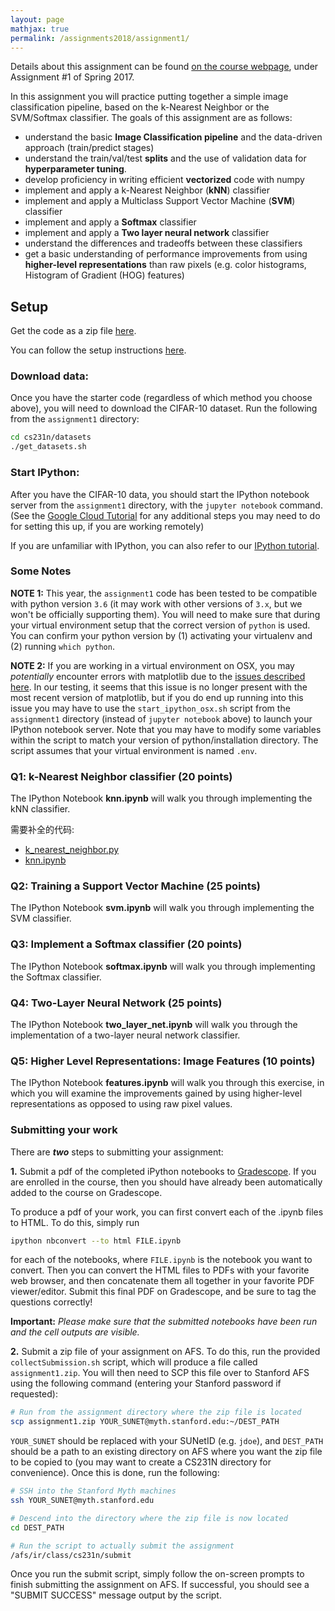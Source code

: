 ```yaml
---
layout: page
mathjax: true
permalink: /assignments2018/assignment1/
---
```




Details about this assignment can be found [on the course webpage](http://cs231n.github.io/), under Assignment #1 of Spring 2017.








In this assignment you will practice putting together a simple image classification pipeline, based on the k-Nearest Neighbor or the SVM/Softmax classifier. The goals of this assignment are as follows:

- understand the basic **Image Classification pipeline** and the data-driven approach (train/predict stages)
- understand the train/val/test **splits** and the use of validation data for **hyperparameter tuning**.
- develop proficiency in writing efficient **vectorized** code with numpy
- implement and apply a k-Nearest Neighbor (**kNN**) classifier
- implement and apply a Multiclass Support Vector Machine (**SVM**) classifier
- implement and apply a **Softmax** classifier
- implement and apply a **Two layer neural network** classifier
- understand the differences and tradeoffs between these classifiers
- get a basic understanding of performance improvements from using **higher-level representations** than raw pixels (e.g. color histograms, Histogram of Gradient (HOG) features)

## Setup

Get the code as a zip file [here](http://cs231n.github.io/assignments/2018/spring1718_assignment1.zip).

You can follow the setup instructions [here](http://cs231n.github.io/setup-instructions/).

### Download data:
Once you have the starter code (regardless of which method you choose above), you will need to download the CIFAR-10 dataset.
Run the following from the `assignment1` directory:

```bash
cd cs231n/datasets
./get_datasets.sh
```

### Start IPython:
After you have the CIFAR-10 data, you should start the IPython notebook server from the
`assignment1` directory, with the `jupyter notebook` command. (See the [Google Cloud Tutorial](http://cs231n.github.io/gce-tutorial/) for any additional steps you may need to do for setting this up, if you are working remotely)

If you are unfamiliar with IPython, you can also refer to our
[IPython tutorial](/ipython-tutorial).

### Some Notes
**NOTE 1:** This year, the `assignment1` code has been tested to be compatible with python version `3.6` (it may work with other versions of `3.x`, but we won't be officially supporting them). You will need to make sure that during your virtual environment setup that the correct version of `python` is used. You can confirm your python version by (1) activating your virtualenv and (2) running `which python`.

**NOTE 2:** If you are working in a virtual environment on OSX, you may *potentially* encounter
errors with matplotlib due to the [issues described here](http://matplotlib.org/faq/virtualenv_faq.html). In our testing, it seems that this issue is no longer present with the most recent version of matplotlib, but if you do end up running into this issue you may have to use the `start_ipython_osx.sh` script from the `assignment1` directory (instead of `jupyter notebook` above) to launch your IPython notebook server. Note that you may have to modify some variables within the script to match your version of python/installation directory. The script assumes that your virtual environment is named `.env`.

### Q1: k-Nearest Neighbor classifier (20 points)

The IPython Notebook **knn.ipynb** will walk you through implementing the kNN classifier.

需要补全的代码:

- [k_nearest_neighbor.py](https://github.com/xu-song/cs231n-assignment/blob/master/assignment1/cs231n/classifiers/k_nearest_neighbor.py)
- [knn.ipynb](https://github.com/xu-song/cs231n-assignment/blob/master/assignment1/knn.ipynb)

### Q2: Training a Support Vector Machine (25 points)

The IPython Notebook **svm.ipynb** will walk you through implementing the SVM classifier.

### Q3: Implement a Softmax classifier (20 points)

The IPython Notebook **softmax.ipynb** will walk you through implementing the Softmax classifier.

### Q4: Two-Layer Neural Network (25 points)
The IPython Notebook **two\_layer\_net.ipynb** will walk you through the implementation of a two-layer neural network classifier.

### Q5: Higher Level Representations: Image Features (10 points)

The IPython Notebook **features.ipynb** will walk you through this exercise, in which you will examine the improvements gained by using higher-level representations as opposed to using raw pixel values.

### Submitting your work
There are **_two_** steps to submitting your assignment:

**1.** Submit a pdf of the completed iPython notebooks to [Gradescope](https://gradescope.com/courses/17367). If you are enrolled in the course, then you should have already been automatically added to the course on Gradescope. 

To produce a pdf of your work, you can first convert each of the .ipynb files to HTML. To do this, simply run 

```bash
ipython nbconvert --to html FILE.ipynb
```
for each of the notebooks, where `FILE.ipynb` is the notebook you want to convert. Then you can convert the HTML files to PDFs with your favorite web browser, and then concatenate them all together in your favorite PDF viewer/editor. Submit this final PDF on Gradescope, and be sure to tag the questions correctly!

**Important:** _Please make sure that the submitted notebooks have been run and the cell outputs are visible._


**2.** Submit a zip file of your assignment on AFS. To do this, run the provided `collectSubmission.sh` script, which will produce a file called `assignment1.zip`. You will then need to SCP this file over to Stanford AFS using the following command (entering your Stanford password if requested):

```bash
# Run from the assignment directory where the zip file is located
scp assignment1.zip YOUR_SUNET@myth.stanford.edu:~/DEST_PATH
```

`YOUR_SUNET` should be replaced with your SUNetID (e.g. `jdoe`), and `DEST_PATH` should be a path to an existing directory on AFS where you want the zip file to be copied to (you may want to create a CS231N directory for convenience). Once this is done, run the following:

 ```bash
# SSH into the Stanford Myth machines 
ssh YOUR_SUNET@myth.stanford.edu

# Descend into the directory where the zip file is now located
cd DEST_PATH

# Run the script to actually submit the assignment
/afs/ir/class/cs231n/submit
```
Once you run the submit script, simply follow the on-screen prompts to finish submitting the assignment on AFS. If successful, you should see a "SUBMIT SUCCESS" message output by the script.
